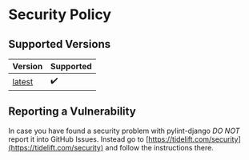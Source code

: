# Security Policy

## Supported Versions

| Version | Supported          |
| ------- | ------------------ |
| [latest](https://pypi.org/project/pylint-django/) | :heavy_check_mark: |

## Reporting a Vulnerability

In case you have found a security problem with pylint-django *DO NOT* report
it into GitHub Issues. Instead go to
[https://tidelift.com/security](https://tidelift.com/security)
and follow the instructions there.
